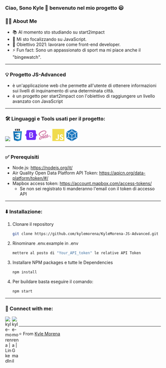 ### Ciao, Sono Kyle 👋 benvenuto nel mio progetto 😃

### :technologist: About Me
- 📚 Al momento sto studiando su start2impact
- 🌱 Mi sto focalizzando su JavaScript.
- 🥅 Obiettivo 2021: lavorare come front-end developer.
- ⚡ Fun fact: Sono un appassionato di sport ma mi piace anche il "bingewatch".

---
### :bulb: Progetto JS-Advanced 
- è un'applicazione web che permette all'utente di ottenere informazioni sui livelli di inquinamento di una determinata città.
- è un progetto per start2impact con l'obiettivo di raggiungere un livello avanzato con JavaScript

---
### :hammer_and_wrench: Linguaggi e Tools usati per il progetto:
<code><img height="40" src="https://cdn.jsdelivr.net/npm/programming-languages-logos@0.0.3/src/html/html_128x128.png"></code>
<code><img height="40" src="https://raw.githubusercontent.com/devicons/devicon/master/icons/css3/css3-original-wordmark.svg"></code>
<code><img height="40" src="https://raw.githubusercontent.com/devicons/devicon/master/icons/bootstrap/bootstrap-plain.svg"></code>
<code><img height="40" src="https://raw.githubusercontent.com/devicons/devicon/master/icons/sass/sass-original.svg"></code>
<code><img height="40" src="https://raw.githubusercontent.com/devicons/devicon/master/icons/javascript/javascript-plain.svg"></code>
<code><img height="40" src="https://raw.githubusercontent.com/devicons/devicon/master/icons/webpack/webpack-plain.svg"></code>

---
### :white_check_mark: Prerequisiti
- Node.js: https://nodejs.org/it/
- Air Quality Open Data Platform API Token: https://aqicn.org/data-platform/token/#/
- Mapbox access token: https://account.mapbox.com/access-tokens/
   - Se non sei registrato ti manderanno l'email con il token di accesso API
   
---
### :arrow_down: Installazione:
1. Clonare il repository
   ```sh
   git clone https://github.com/kylemorena/KyleMorena-JS-Advanced.git
   ```
2. Rinominare .env.example in .env
   ```sh
   mettere al posto di "Your_API_token" le relative API Token
   ```
3. Installare NPM packages e tutte le Dependencies 
   ```sh
   npm install 
   ```
4. Per buildare basta eseguire il comando:
   ```sh
   npm start
   ```
   
---
### 🤝 Connect with me:

[<img align="left" alt="kyle-morena | LinkedIn" width="22px" src="https://cdn.jsdelivr.net/npm/simple-icons@v3/icons/linkedin.svg"/>][linkedin]

[<img align="left" alt="kyle-morena | Gmail" width="22px" src="https://cdn.jsdelivr.net/npm/simple-icons@v3/icons/gmail.svg"/>][gmail]

<br>

---


[linkedin]: https://www.linkedin.com/in/kyle-denver-morena-016721160/
[gmail]: https://mail.google.com/mail/u/0/?tab=um#inbox?compose=DmwnWrRnXVTlhMGndfgzgCvWlkMWjLSrwckLsqGpHktVNfBdkdrtsJptxblRJVNnCkPSCKJfFbPL

⭐️ From [Kyle Morena](https://github.com/kylemorena)
